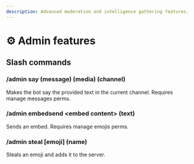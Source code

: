 ```yaml
---
description: Advanced moderation and intelligence gathering features.
---
```


# ⚙ Admin features

## Slash commands

### /admin say (message) (media) (channel)

Makes the bot say the provided text in the current channel. Requires manage messages perms.

### /admin embedsend \<embed content> (text)

Sends an embed. Requires manage emojis perms.

### /admin steal \[emoji] (name)

Steals an emoji and adds it to the server.

